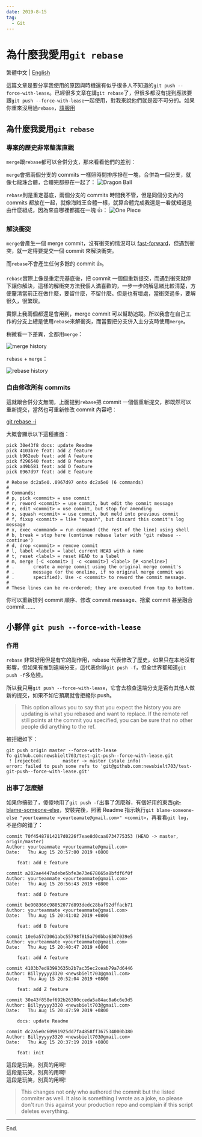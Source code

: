 ```yaml
---
date: 2019-8-15
tag:
  - Git
---
```


# 為什麼我愛用`git rebase`

繁體中文 | [English](/en/2019/08/15/why-I-like-git-rebase/)

這篇文章是要分享我使用的原因與時機還有似乎很多人不知道的`git push --force-with-lease`。已經很多文章在講`git rebase`了，但很多都沒有提到應該要跟`git push --force-with-lease`一起使用，對我來說他們就是密不可分的。如果你重來沒用過`rebase`，[請服用](https://git-scm.com/docs/git-rebase)

## 為什麼我愛用`git rebase`

### 專案的歷史非常整潔直觀

`merge`跟`rebase`都可以合併分支，那來看看他們的差別：

`merge`會把兩個分支的 commits 一樣照時間排序摻在一塊，合併為一個分支，就像七龍珠合體，合體完都摻在一起了：
![Dragon Ball](@assets/rebase/dragon-ball.gif)

`rebase`則是重定基底，兩個分支的 commits 時間我不管，但是同個分支內的 commits 都放在一起，就像海賊王合體一樣，就算合體完成我還是一看就知道是由什麼組成，因為來自哪裡都擺在一塊 👍：
![One Piece](@assets/rebase/one-piece.gif)

### 解決衝突

`merge`會產生一個 merge commit，沒有衝突的情況可以 [fast-forward](https://git-scm.com/docs/git-merge#_fast_forward_merge)，但遇到衝突，就一定得要提交一個 commit 來解決衝突。

而`rebase`不會產生任何多餘的 commit 👍。

`rebase`實際上像是重定完基底後，把 commit 一個個重新提交，而遇到衝突就停下讓你解決，這樣的解衝突方法我個人滿喜歡的，一步一步的解思緒比較清楚，方便釐清當前正在做什麼，要留什麼，不留什麼。但是也有壞處，當衝突過多，要解很久，很繁瑣。

實際上我兩個都還是會用到，merge commit 可以幫助追蹤。所以我會在自己工作的分支上總是使用`rebase`來解衝突，而當要把分支併入主分支時使用`merge`。

稍微看一下差異，全都用`merge`：

![merge history](@assets/rebase/merge.png)

`rebase` + `merge`：

![rebase history](@assets/rebase/rebase.png)

### 自由修改所有 commits

這就跟合併分支無關，上面提到`rebase`把 commit 一個個重新提交，那既然可以重新提交，當然也可重新修改 commit 內容吧：

[git rebase -i](https://git-scm.com/docs/git-rebase#_interactive_mode)

大概會顯示以下這種畫面：

```
pick 30e43f8 docs: update Readme
pick 4103b7e feat: add Z feature
pick b962eeb feat: add A feature
pick f296540 feat: add B feature
pick a49b581 feat: add D feature
pick 0967d97 feat: add E feature

# Rebase dc2a5e0..0967d97 onto dc2a5e0 (6 commands)
#
# Commands:
# p, pick <commit> = use commit
# r, reword <commit> = use commit, but edit the commit message
# e, edit <commit> = use commit, but stop for amending
# s, squash <commit> = use commit, but meld into previous commit
# f, fixup <commit> = like "squash", but discard this commit's log message
# x, exec <command> = run command (the rest of the line) using shell
# b, break = stop here (continue rebase later with 'git rebase --continue')
# d, drop <commit> = remove commit
# l, label <label> = label current HEAD with a name
# t, reset <label> = reset HEAD to a label
# m, merge [-C <commit> | -c <commit>] <label> [# <oneline>]
# .       create a merge commit using the original merge commit's
# .       message (or the oneline, if no original merge commit was
# .       specified). Use -c <commit> to reword the commit message.
#
# These lines can be re-ordered; they are executed from top to bottom.
```

你可以重新排列 commit 順序、修改 commit message、捨棄 commit 甚至融合 commit ......

## 小夥伴 `git push --force-with-lease`

### 作用

`rebase` 非常好用但是有它的副作用，rebase 代表修改了歷史，如果只在本地沒有影響，但如果有推到遠端分支，這代表你得`git push -f`，但全世界都知道`git push -f`多危險。

所以我只用`git push --force-with-lease`，它會去檢查遠端分支是否有其他人做新的提交，如果不如它預期就會拒絕你 push。

> This option allows you to say that you expect the history you are updating is what you rebased and want to replace. If the remote ref still points at the commit you specified, you can be sure that no other people did anything to the ref.

被拒絕如下：

```shell
git push origin master --force-with-lease
To github.com:newsbielt703/test-git-push--force-with-lease.git
 ! [rejected]        master -> master (stale info)
error: failed to push some refs to 'git@github.com:newsbielt703/test-git-push--force-with-lease.git'
```

### 出事了怎麼辦

如果你搞砸了，傻傻地用了`git push -f`出事了怎麼辦，有個好用的東西[git-blame-someone-else](https://github.com/jayphelps/git-blame-someone-else)，安裝完後，照著 Readme 指示執行`git blame-someone-else "yourteammate <yourteamate@gmail.com>" <commit>`，再看看`git log`，不是你的錯了：

```
commit 70f45487814217d0226f7eae8d0caa0734775353 (HEAD -> master, origin/master)
Author: yourteammate <yourteammate@gmail.com>
Date:   Thu Aug 15 20:57:00 2019 +0800

    feat: add E feature

commit a202ae4447adebe5bfe3e73e678665a8bfdf6f0f
Author: yourteammate <yourteammate@gmail.com>
Date:   Thu Aug 15 20:56:43 2019 +0800

    feat: add D feature

commit be908366c98052077d893dedc28baf92dffacb71
Author: yourteammate <yourteammate@gmail.com>
Date:   Thu Aug 15 20:41:02 2019 +0800

    feat: add B feature

commit 10e6a57d3061abc55798f815a790bba6307039e5
Author: yourteammate <yourteammate@gmail.com>
Date:   Thu Aug 15 20:40:47 2019 +0800

    feat: add A feature

commit 4103b7ed93993635b2b7ac35ec2ceab79a7d6446
Author: Billyyyyy3320 <newsbielt703@gmail.com>
Date:   Thu Aug 15 20:52:04 2019 +0800

    feat: add Z feature

commit 30e43f858ef692b26380cceda5a84ac8a6c6e3d5
Author: Billyyyyy3320 <newsbielt703@gmail.com>
Date:   Thu Aug 15 20:47:59 2019 +0800

    docs: update Readme

commit dc2a5e0c60991925dd7fa4858ff367534000b380
Author: Billyyyyy3320 <newsbielt703@gmail.com>
Date:   Thu Aug 15 20:37:19 2019 +0800

    feat: init
```

這段是玩笑，別真的用啊!<br/>
這段是玩笑，別真的用啊!<br/>
這段是玩笑，別真的用啊!

> This changes not only who authored the commit but the listed commiter as well. It also is something I wrote as a joke, so please don't run this against your production repo and complain if this script deletes everything.

---

End.

